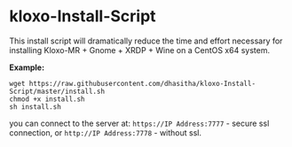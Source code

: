 # kloxo-Install-Script
This install script will dramatically reduce the time and effort necessary for installing Kloxo-MR + Gnome + XRDP + Wine on a CentOS x64 system. 

**Example:**
```
wget https://raw.githubusercontent.com/dhasitha/kloxo-Install-Script/master/install.sh
chmod +x install.sh
sh install.sh
```

you can connect to the server at:
``` https://IP Address:7777 ``` - secure ssl connection, or 
``` http://IP Address:7778 ``` - without ssl. 
